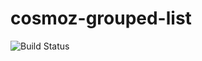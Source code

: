 cosmoz-grouped-list
====================

![Build Status](https://github.com/Neovici/cosmoz-grouped-list/workflows/Github%20CI/badge.svg)
